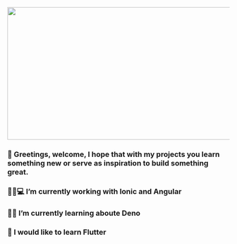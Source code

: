 <p align="center"><img width="700" height ="300" src="https://res.cloudinary.com/dvm6sgg1h/image/upload/v1579397885/ipalo7abswainxpebxki.png"></p>

### 👋 Greetings, welcome, I hope that with my projects you learn something new or serve as inspiration to build something great. 
### 🔭📱💻 I’m currently working with Ionic and Angular
### 🌱🐉 I’m currently learning aboute Deno 
### 🎯 I would like to learn Flutter 

<!--
**jackomo007/jackomo007** is a ✨ _special_ ✨ repository because its `README.md` (this file) appears on your GitHub profile.

Here are some ideas to get you started:

- 🔭 I’m currently working on ...
- 🌱 I’m currently learning ...
- 👯 I’m looking to collaborate on ...
- 🤔 I’m looking for help with ...
- 💬 Ask me about ...
- 📫 How to reach me: ...
- 😄 Pronouns: ...
- ⚡ Fun fact: ...
-->
